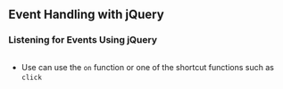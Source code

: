 ## Event Handling with jQuery

### Listening for Events Using jQuery

~~~ {.javascript insert="../../../src/www/js/frameworks/jquery/example.js" token="events"}
~~~

  * Use can use the `on` function or one of the shortcut functions
    such as `click`
